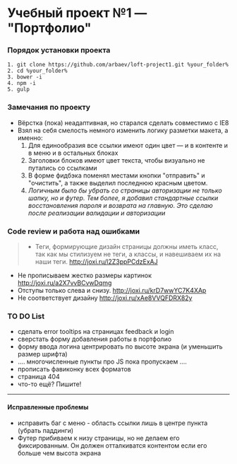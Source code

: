 # Учебный проект №1 — "Портфолио"

### Порядок установки проекта

	1. git clone https://github.com/arbaev/loft-project1.git %your_folder%
	2. cd %your_folder%
	3. bower -i
	4. npm -i
	5. gulp

### Замечания по проекту
* Вёрстка (пока) неадаптивная, но старался сделать совместимо с IE8
* Взял на себя смелость немного изменить логику разметки макета, а именно:
	1. Для единообразия все ссылки имеют один цвет — и в контенте и в меню и в остальных блоках
	2. Заголовки блоков имеют цвет текста, чтобы визуально не путались со ссылками
	3. В форме фидбэка поменял местами кнопки "отправить" и "очистить", а также  выделил последнюю красным цветом.
	4. *Логичным было бы убрать со страницы авторизации не только шапку, но и футер. Тем более, я добавил стандартные ссылки восстановления пароля и возврата на главную. Это сделаю после реализации валидации и авторизации*

### Code review и работа над ошибками
> - Теги, формирующие дизайн страницы должны иметь класс, так как мы стилизуем не теги, а классы, и навешиваем их на наши теги.  <http://joxi.ru/l2Z3ppPCdzExAJ>
- Не прописываем жестко размеры картинок  <http://joxi.ru/a2X7vvBCvwDqmg>
- Отступы только слева и снизу. <http://joxi.ru/krD7wwYC7K4XAp>
- Не соответствует дизайну  <http://joxi.ru/xAe8VVQFDRX82y>


### TO DO List
* сделать error tooltips на страницах feedback и login
* сверстать форму добавления работы в портфолио
* форму ввода логина центрировать по высоте экрана (и уменьшить размер шрифта)
* .... многочисленные пункты про JS пока пропускаем ....
* прописать фавиконку всех форматов
* страница 404
* что-то ещё? Пишите!

***

#### Исправленные проблемы
+ исправить баг с меню - область ссылки лишь в центре пункта (убрать паддинги)
+ Футер прибиваем к низу страницы, но не делаем его фиксированным. Он должен отталкиватся контентом если его больше чем высота экрана


